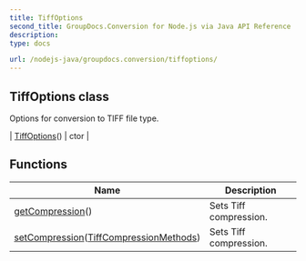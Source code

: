 ```yaml
---
title: TiffOptions
second_title: GroupDocs.Conversion for Node.js via Java API Reference
description: 
type: docs

url: /nodejs-java/groupdocs.conversion/tiffoptions/
---
```


## TiffOptions class

 Options for conversion to TIFF file type.
 
| [TiffOptions](tiffoptions)() | ctor |

## Functions

| Name | Description |
| --- | --- |
| [getCompression](getcompression)() | Sets Tiff compression. |
| [setCompression](setcompression)([TiffCompressionMethods](../tiffcompressionmethods)) | Sets Tiff compression. |
